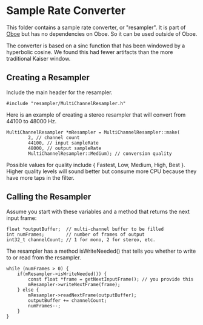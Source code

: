 # Sample Rate Converter

This folder contains a sample rate converter, or "resampler".
It is part of [Oboe](https://github.com/google/oboe) but has no dependencies on Oboe.
So it can be used outside of Oboe.

The converter is based on a sinc function that has been windowed by a hyperbolic cosine.
We found this had fewer artifacts than the more traditional Kaiser window.

## Creating a Resampler

Include the main header for the resampler.

    #include "resampler/MultiChannelResampler.h"

Here is an example of creating a stereo resampler that will convert from 44100 to 48000 Hz.

    MultiChannelResampler *mResampler = MultiChannelResampler::make(
            2, // channel count
            44100, // input sampleRate
            48000, // output sampleRate
            MultiChannelResampler::Medium); // conversion quality

Possible values for quality include { Fastest, Low, Medium, High, Best }.
Higher quality levels will sound better but consume more CPU because they have more taps in the filter.

## Calling the Resampler

Assume you start with these variables and a method that returns the next input frame:

    float *outputBuffer;  // multi-channel buffer to be filled
    int numFrames;        // number of frames of output
    int32_t channelCount; // 1 for mono, 2 for stereo, etc.
    
The resampler has a method isWriteNeeded() that tells you whether to write to or read from the resampler.

    while (numFrames > 0) {
        if(mResampler->isWriteNeeded()) {
            const float *frame = getNextInputFrame(); // you provide this
            mResampler->writeNextFrame(frame);
        } else {
            mResampler->readNextFrame(outputBuffer);
            outputBuffer += channelCount;
            numFrames--;
        }
    }
    

